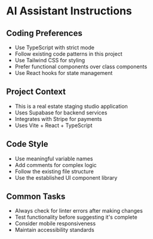 # AI Assistant Instructions

## Coding Preferences
- Use TypeScript with strict mode
- Follow existing code patterns in this project
- Use Tailwind CSS for styling
- Prefer functional components over class components
- Use React hooks for state management

## Project Context
- This is a real estate staging studio application
- Uses Supabase for backend services
- Integrates with Stripe for payments
- Uses Vite + React + TypeScript

## Code Style
- Use meaningful variable names
- Add comments for complex logic
- Follow the existing file structure
- Use the established UI component library

## Common Tasks
- Always check for linter errors after making changes
- Test functionality before suggesting it's complete
- Consider mobile responsiveness
- Maintain accessibility standards
